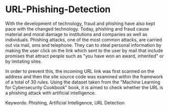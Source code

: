 # URL-Phishing-Detection
With the development of technology, fraud and phishing have also kept pace with the changed technology. Today, phishing and fraud cause material and moral damage to institutions and companies as well as individuals. Phishing attacks, one of the most common attacks, are carried out via mail, sms and telephone. They can to steal personal information by making the user click on the link which sent to the user by mail that include promises that attract people such as "you have won an award, inherited" or by imitating sites.


In order to prevent this, the incoming URL link was first scanned on the address and then the site source code was examined within the framework of a total of 30 rules. Using the dataset taken from the "Machine Learning for Cybersecurity Cookbook" book, it is aimed to check whether the URL is a phishing attack with artificial intelligence.


Keywords: Phishing, Artificial Intelligence, URL Detection

